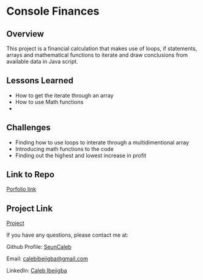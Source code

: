 #  Console Finances

## Overview
 
This project is a financial calculation that makes  use of loops, if statements, arrays and mathematical functions to iterate and draw conclusions from available data in Java script.

## Lessons Learned 

* How to get the iterate through an array 
* How to use Math functions
* 


## Challenges
 * Finding how to use loops to interate through a multidimentional array 
 * Introducing math functions to the code 
 * Finding out the highest and lowest increase in profit 

 


## Link to Repo
[ Porfolio link ](https://github.com/seuncaleb/Console-finance) 

## Project Link
[Project](https://seuncaleb.github.io/Console-finance/)
 

If you have any questions, please contact me at: 
 
  Github Profile: [ SeunCaleb ]( https://github.com/seuncaleb )  

  Email:  calebibejigba@gmail.com

  LinkedIn: [ Caleb Ibejigba ]( https://www.linkedin.com/in/calebibejigba)